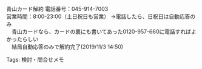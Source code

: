 青山カード解約 電話番号：045-914-7003  
営業時間：8:00-23:00（土日祝日も営業） →電話したら、日祝日は自動応答のみ  
　青山カードなら、カードの裏にも書いてあった0120-957-660に電話すればよかったらしい  
　結局自動応答のみで解約完了(2019/11/3 14:50)  

Tags: 検討・問合せメモ
